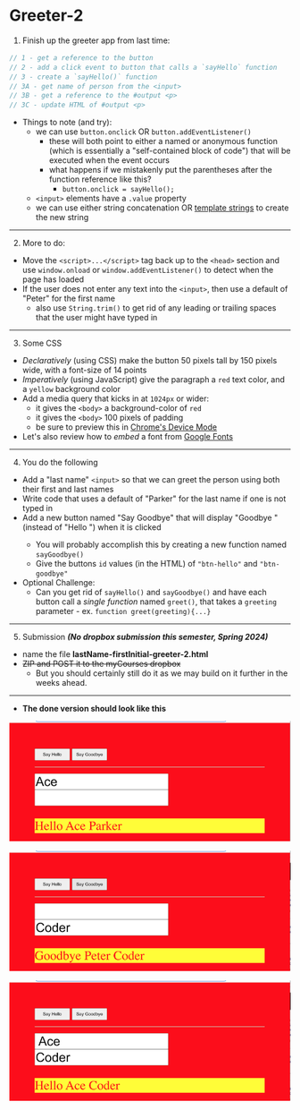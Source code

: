 # Greeter-2 

1) Finish up the greeter app from last time:

```js
// 1 - get a reference to the button
// 2 - add a click event to button that calls a `sayHello` function
// 3 - create a `sayHello()` function
// 3A - get name of person from the <input>
// 3B - get a reference to the #output <p>
// 3C - update HTML of #output <p>
```

- Things to note (and try):
  - we can use `button.onclick` OR `button.addEventListener()`
    - these will both point to either a named or anonymous function (which is essentially a "self-contained block of code") that will be executed when the event occurs
    - what happens if we mistakenly put the parentheses after the function reference like this?
      - `button.onclick = sayHello();`
  - `<input>` elements have a `.value` property
  - we can use either string concatenation OR [template strings](https://developer.mozilla.org/en-US/docs/Web/JavaScript/Reference/Template_literals) to create the new string

<hr>

2) More to do:
- Move the `<script>...</script>` tag back up to the `<head>` section and use `window.onload` or `window.addEventListener()` to detect when the page has loaded
- If the user does not enter any text into the `<input>`, then use a default of "Peter" for the first name
  - also use `String.trim()` to get rid of any leading or trailing spaces that the user might have typed in

<hr>

3) Some CSS
- *Declaratively* (using CSS) make the button 50 pixels tall by 150 pixels wide, with a font-size of 14 points
- *Imperatively* (using JavaScript) give the paragraph a `red` text color, and a `yellow` background color
- Add a media query that kicks in at `1024px` or wider:
  - it gives the `<body>` a background-color of `red`
  - it gives the `<body>` 100 pixels of padding
  - be sure to preview this in [Chrome's Device Mode](https://developer.chrome.com/docs/devtools/device-mode/)
- Let's also review how to *embed* a font from [Google Fonts](https://fonts.google.com)
  
<hr>

4) You do the following
- Add a "last name" `<input>` so that we can greet the person using both their first and last names
- Write code that uses a default of "Parker" for the last name if one is not typed in
- Add a new button named "Say Goodbye" that will display "Goodbye <first-name> <last-name>" (instead of "Hello <first-name> <last-name>") when it is clicked
  - You will probably accomplish this by creating a new function named `sayGoodbye()`
  - Give the buttons `id` values (in the HTML) of `"btn-hello"` and `"btn-goodbye"`
- Optional Challenge:
  - Can you get rid of `sayHello()` and `sayGoodbye()` and have each button call a *single function* named `greet()`, that takes a `greeting` parameter - ex. `function greet(greeting){...}`

<hr>

5) Submission ***(No dropbox submission this semester, Spring 2024)***
- name the file **lastName-firstInitial-greeter-2.html**
- ~~ZIP and POST it to the myCourses dropbox~~
  - But you should certainly still do it as we may build on it further in the weeks ahead.

<hr>

- **The done version should look like this**
  
![screenshot](_images/greeter-1.png)
  
![screenshot](_images/greeter-2.png)
  
![screenshot](_images/greeter-3.png)
